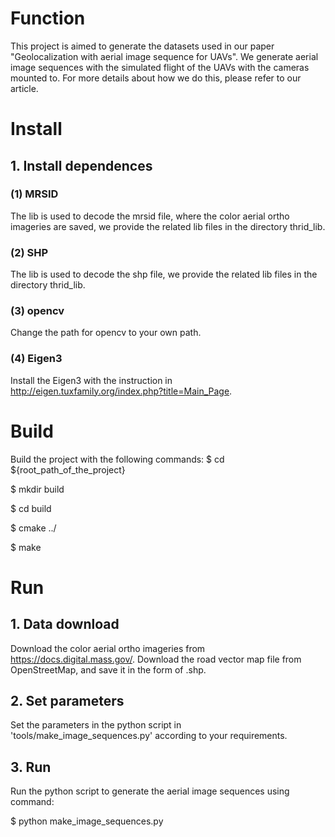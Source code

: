 # Function
This project is aimed to generate the datasets used in our paper "Geolocalization with aerial image sequence for UAVs". We generate aerial image sequences with the simulated flight of the UAVs with the cameras mounted to. For more details about how we do this, please refer to our article.

# Install
## 1. Install dependences
### (1) MRSID
The lib is used to decode the mrsid file, where the color aerial ortho imageries are saved, we provide the related lib files in the directory thrid_lib.

### (2) SHP
The lib is used to decode the shp file, we provide the related lib files in the directory thrid_lib.

### (3) opencv
Change the path for opencv to your own path.

### (4) Eigen3
Install the Eigen3 with the instruction in http://eigen.tuxfamily.org/index.php?title=Main_Page.

# Build
Build the project with the following commands:
$ cd ${root_path_of_the_project}

$ mkdir build

$ cd build

$ cmake ../

$ make

# Run
## 1. Data download
Download the color aerial ortho imageries from https://docs.digital.mass.gov/.
Download the road vector map file from OpenStreetMap, and save it in the form of .shp.

## 2. Set parameters
Set the parameters in the python script in 'tools/make_image_sequences.py' according to your requirements.


## 3. Run
Run the python script to generate the aerial image sequences using command:

$ python make_image_sequences.py
